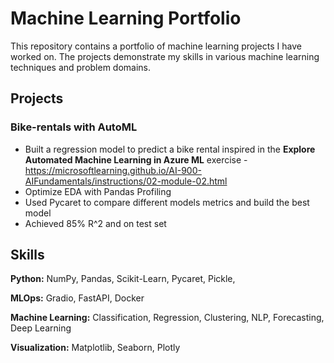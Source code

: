 # Machine Learning Portfolio

This repository contains a portfolio of machine learning projects I have worked on. The projects demonstrate my skills in various machine learning techniques and problem domains.

## Projects

### Bike-rentals with AutoML

- Built a regression model to predict a bike rental inspired in the **Explore Automated Machine Learning in Azure ML** exercise - https://microsoftlearning.github.io/AI-900-AIFundamentals/instructions/02-module-02.html
- Optimize EDA with Pandas Profiling 
- Used Pycaret to compare different models metrics and build the best model 
- Achieved 85% R^2 and on test set

## Skills

**Python:** NumPy, Pandas, Scikit-Learn, Pycaret, Pickle, 

**MLOps:** Gradio, FastAPI, Docker

**Machine Learning:** Classification, Regression, Clustering, NLP, Forecasting, Deep Learning

**Visualization:** Matplotlib, Seaborn, Plotly 

